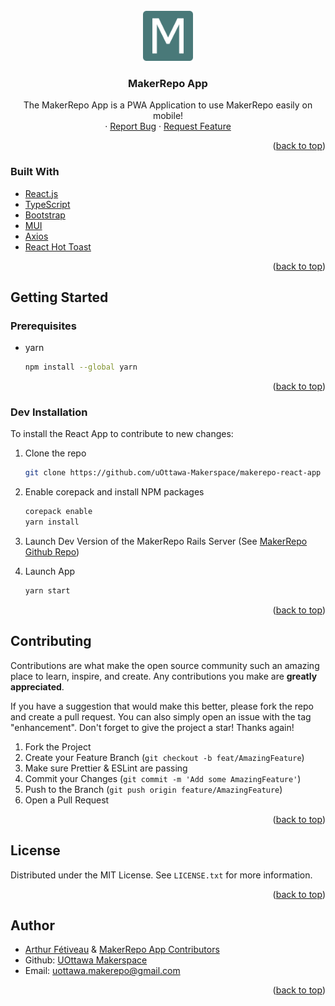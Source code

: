 <div id="top"></div>

<br />
<div align="center">
  <a href="https://github.com/uOttawa-Makerspace/makerepo-react-app">
    <img src="src/assets/logo192.png" alt="Logo" width="80" height="80">
  </a>

<h3 align="center">MakerRepo App</h3>
  <p>
    The MakerRepo App is a PWA Application to use MakerRepo easily on mobile!
    <br /> ·
    <a href="https://github.com/uOttawa-Makerspace/makerepo-react-app/issues">Report Bug</a>
    ·
    <a href="https://github.com/uOttawa-Makerspace/makerepo-react-app/issues">Request Feature</a>
  </p>
</div>

<p align="right">(<a href="#top">back to top</a>)</p>

### Built With

- [React.js](https://reactjs.org/)
- [TypeScript](https://www.typescriptlang.org/)
- [Bootstrap](https://getbootstrap.com)
- [MUI](https://mui.com/)
- [Axios](https://axios-http.com/)
- [React Hot Toast](https://react-hot-toast.com/)

<p align="right">(<a href="#top">back to top</a>)</p>

## Getting Started

### Prerequisites

- yarn
  ```sh
  npm install --global yarn
  ```

<p align="right">(<a href="#top">back to top</a>)</p>

### Dev Installation

To install the React App to contribute to new changes:

1. Clone the repo
   ```sh
   git clone https://github.com/uOttawa-Makerspace/makerepo-react-app
   ```
2. Enable corepack and install NPM packages

   ```sh
   corepack enable
   yarn install
   ```

3. Launch Dev Version of the MakerRepo Rails Server (See [MakerRepo Github Repo](https://github.com/uOttawa-Makerspace/MakerSpaceRepo))

4. Launch App
   ```sh
   yarn start
   ```

<p align="right">(<a href="#top">back to top</a>)</p>

## Contributing

Contributions are what make the open source community such an amazing place to learn, inspire, and create. Any contributions you make are **greatly appreciated**.

If you have a suggestion that would make this better, please fork the repo and create a pull request. You can also simply open an issue with the tag "enhancement".
Don't forget to give the project a star! Thanks again!

1. Fork the Project
2. Create your Feature Branch (`git checkout -b feat/AmazingFeature`)
3. Make sure Prettier & ESLint are passing
4. Commit your Changes (`git commit -m 'Add some AmazingFeature'`)
5. Push to the Branch (`git push origin feature/AmazingFeature`)
6. Open a Pull Request

<p align="right">(<a href="#top">back to top</a>)</p>

## License

Distributed under the MIT License. See `LICENSE.txt` for more information.

<p align="right">(<a href="#top">back to top</a>)</p>

## Author

- [Arthur Fétiveau](https://github.com/Art29) & [MakerRepo App Contributors](https://github.com/uOttawa-Makerspace/makerepo-react-app/graphs/contributors)
- Github: [UOttawa Makerspace](https://github.com/uOttawa-Makerspace/)
- Email: uottawa.makerepo@gmail.com

<p align="right">(<a href="#top">back to top</a>)</p>
